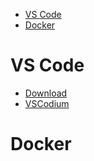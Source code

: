 <!-- TOC -->

- [VS Code](#vs-code)
- [Docker](#docker)

<!-- /TOC -->

# VS Code
- [Download](https://code.visualstudio.com/)
- [VSCodium](https://mirrors.tuna.tsinghua.edu.cn/)

# Docker

